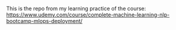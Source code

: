 This is the repo from my learning practice of the course:
https://www.udemy.com/course/complete-machine-learning-nlp-bootcamp-mlops-deployment/
